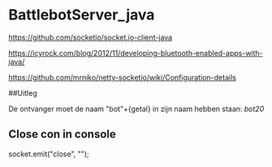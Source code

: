 # BattlebotServer_java

https://github.com/socketio/socket.io-client-java

https://icyrock.com/blog/2012/11/developing-bluetooth-enabled-apps-with-java/

https://github.com/mrniko/netty-socketio/wiki/Configuration-details


##Uitleg

De ontvanger moet de naam "bot"+{getal} in zijn naam hebben staan: *bot20*


## Close con in console
socket.emit("close", "");

